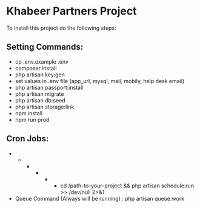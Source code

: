 # Khabeer Partners Project


To install this project do the following steps:

Setting Commands:
-
- cp .env.example .env
- composer install
- php artisan key:gen
- set values in .env file
    (app_url, mysql, mail, mobily, help desk email)
- php artisan passport:install
- php artisan migrate
- php artisan db:seed
- php artisan storage:link
- npm install
- npm run prod

Cron Jobs:
-
- * * * * * cd /path-to-your-project && php artisan schedule:run >> /dev/null 2>&1
- Queue Command (Always will be running) : php artisan queue:work
